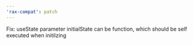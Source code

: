 ```yaml
---
'rax-compat': patch
---
```


Fix: useState parameter initialState can be function, which should be self executed when initilzing

